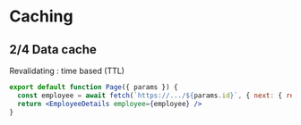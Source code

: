 <!-- .slide: class="two-column with-code" -->

# Caching

## 2/4 Data cache

Revalidating : time based (TTL)

```jsx
export default function Page({ params }) {
  const employee = await fetch(`https://.../${params.id}`, { next: { revalidate: 3600 } }).then((res) => res.json());
  return <EmployeeDetails employee={employee} />
}
```
